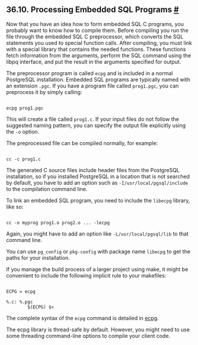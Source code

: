 ## 36.10. Processing Embedded SQL Programs [#](#ECPG-PROCESS)

Now that you have an idea how to form embedded SQL C programs, you probably want to know how to compile them. Before compiling you run the file through the embedded SQL C preprocessor, which converts the SQL statements you used to special function calls. After compiling, you must link with a special library that contains the needed functions. These functions fetch information from the arguments, perform the SQL command using the libpq interface, and put the result in the arguments specified for output.

The preprocessor program is called `ecpg` and is included in a normal PostgreSQL installation. Embedded SQL programs are typically named with an extension `.pgc`. If you have a program file called `prog1.pgc`, you can preprocess it by simply calling:

```

ecpg prog1.pgc
```

This will create a file called `prog1.c`. If your input files do not follow the suggested naming pattern, you can specify the output file explicitly using the `-o` option.

The preprocessed file can be compiled normally, for example:

```

cc -c prog1.c
```

The generated C source files include header files from the PostgreSQL installation, so if you installed PostgreSQL in a location that is not searched by default, you have to add an option such as `-I/usr/local/pgsql/include` to the compilation command line.

To link an embedded SQL program, you need to include the `libecpg` library, like so:

```

cc -o myprog prog1.o prog2.o ... -lecpg
```

Again, you might have to add an option like `-L/usr/local/pgsql/lib` to that command line.

You can use `pg_config` or `pkg-config` with package name `libecpg` to get the paths for your installation.

If you manage the build process of a larger project using make, it might be convenient to include the following implicit rule to your makefiles:

```

ECPG = ecpg

%.c: %.pgc
        $(ECPG) $<
```

The complete syntax of the `ecpg` command is detailed in [ecpg](app-ecpg.html "ecpg").

The ecpg library is thread-safe by default. However, you might need to use some threading command-line options to compile your client code.